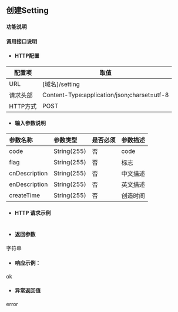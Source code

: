 ## 创建Setting

#### 功能说明



#### 调用接口说明

* #### HTTP配置

| 配置项 | 取值 |
| --- | --- |
| URL | \[域名\]/setting|
| 请求头部 | Content-Type:application/json;charset=utf-8 |
| HTTP方式 | POST|

* #### 输入参数说明

| 参数名称 | 参数类型 | 是否必须 | 参数描述 |
| :--- | :--- | :--- | :--- |
| code          | String\(255\) | 否 | code |
| flag          | String\(255\) | 否 | 标志|
| cnDescription | String\(255\) | 否 | 中文描述|
| enDescription | String\(255\) | 否 | 英文描述|
| createTime    | String\(255\) | 否 |创造时间 |


* #### HTTP 请求示例


```

```



* #### 返回参数
字符串


* #### 响应示例：

ok

* #### 异常返回值

error



